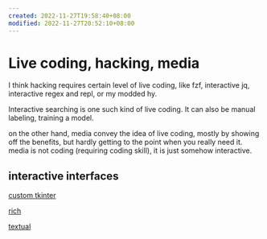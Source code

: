 ```yaml
---
created: 2022-11-27T19:58:40+08:00
modified: 2022-11-27T20:52:10+08:00
---
```


# Live coding, hacking, media

I think hacking requires certain level of live coding, like fzf, interactive jq, interactive regex and repl, or my modded hy.

Interactive searching is one such kind of live coding. It can also be manual labeling, training a model.

on the other hand, media convey the idea of live coding, mostly by showing off the benefits, but hardly getting to the point when you really need it. media is not coding (requiring coding skill), it is just somehow interactive.

## interactive interfaces

[custom tkinter](https://github.com/TomSchimansky/CustomTkinter)

[rich](https://github.com/textualize/rich)

[textual](https://github.com/textualize/textual)
